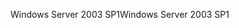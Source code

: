 <span data-ttu-id="fb204-101">Windows Server 2003 SP1</span><span class="sxs-lookup"><span data-stu-id="fb204-101">Windows Server 2003 SP1</span></span>